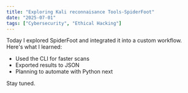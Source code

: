 ```yaml
---
title: "Exploring Kali reconnaisance Tools-SpiderFoot"
date: "2025-07-01"
tags: ["Cybersecurity", "Ethical Hacking"]
---
```


Today I explored SpiderFoot and integrated it into a custom workflow. Here's what I learned:

- Used the CLI for faster scans
- Exported results to JSON
- Planning to automate with Python next

Stay tuned.